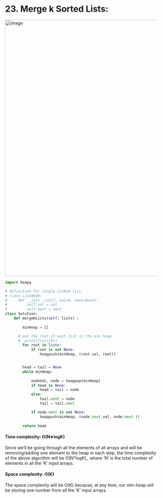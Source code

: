 # 23. Merge k Sorted Lists:

<img width="843" alt="image" src="https://user-images.githubusercontent.com/35987583/161718551-0a308de5-0939-421a-a3f5-505989426a01.png">


```python
import heapq

# Definition for singly-linked list.
# class ListNode:
#     def __init__(self, val=0, next=None):
#         self.val = val
#         self.next = next
class Solution:
    def mergeKLists(self, lists) :
        
        minHeap = []

      # put the root of each list in the min heap
      #  print(lists[0])
        for root in lists:
            if root is not None:
                heappush(minHeap, (root.val, root))


        head = tail = None
        while minHeap:
            
            nodeVal, node = heappop(minHeap)
            if head is None:
                head = tail = node
            else:   
                tail.next = node
                tail = tail.next

            if node.next is not None:
                heappush(minHeap, (node.next.val, node.next ))
            
        return head
```

#### Time complexity: O(N∗logK)
Since we’ll be going through all the elements of all arrays and will be removing/adding one element to the heap in each step, the time complexity of the above algorithm will be O(N*logK),, where ‘N’ is the total number of elements in all the ‘K’ input arrays.

#### Space complexity: O(K)
The space complexity will be O(K) because, at any time, our min-heap will be storing one number from all the ‘K’ input arrays.

